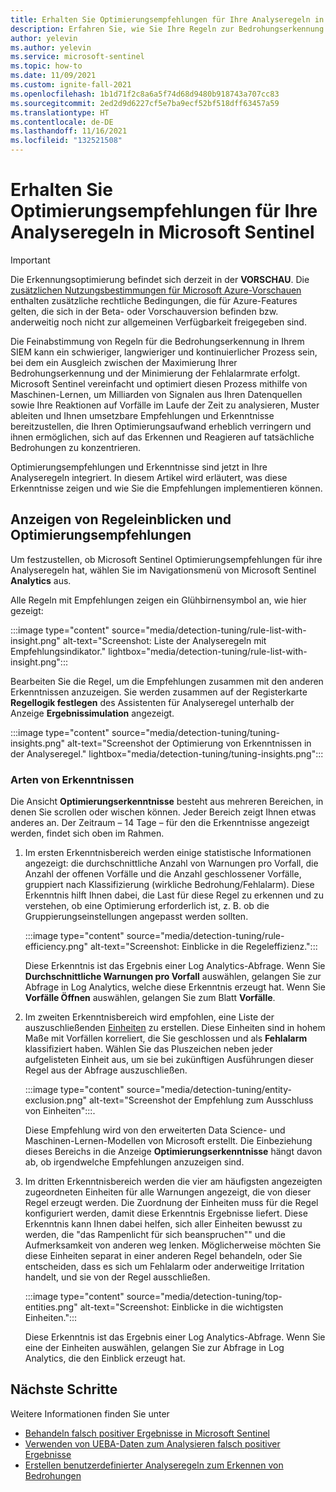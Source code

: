 ```yaml
---
title: Erhalten Sie Optimierungsempfehlungen für Ihre Analyseregeln in Microsoft Sentinel
description: Erfahren Sie, wie Sie Ihre Regeln zur Bedrohungserkennung in Microsoft Sentinel mithilfe automatisch generierter Empfehlungen optimieren, um Fehlalarme zu reduzieren und gleichzeitig die Abdeckung der Bedrohungserkennung beizubehalten.
author: yelevin
ms.author: yelevin
ms.service: microsoft-sentinel
ms.topic: how-to
ms.date: 11/09/2021
ms.custom: ignite-fall-2021
ms.openlocfilehash: 1b1d71f2c8a6a5f74d68d9480b918743a707cc83
ms.sourcegitcommit: 2ed2d9d6227cf5e7ba9ecf52bf518dff63457a59
ms.translationtype: HT
ms.contentlocale: de-DE
ms.lasthandoff: 11/16/2021
ms.locfileid: "132521508"
---
```

# <a name="get-fine-tuning-recommendations-for-your-analytics-rules-in-microsoft-sentinel"></a>Erhalten Sie Optimierungsempfehlungen für Ihre Analyseregeln in Microsoft Sentinel

> [!IMPORTANT]
>
> Die Erkennungsoptimierung befindet sich derzeit in der **VORSCHAU**. Die [zusätzlichen Nutzungsbestimmungen für Microsoft Azure-Vorschauen](https://azure.microsoft.com/support/legal/preview-supplemental-terms/) enthalten zusätzliche rechtliche Bedingungen, die für Azure-Features gelten, die sich in der Beta- oder Vorschauversion befinden bzw. anderweitig noch nicht zur allgemeinen Verfügbarkeit freigegeben sind.

Die Feinabstimmung von Regeln für die Bedrohungserkennung in Ihrem SIEM kann ein schwieriger, langwieriger und kontinuierlicher Prozess sein, bei dem ein Ausgleich zwischen der Maximierung Ihrer Bedrohungserkennung und der Minimierung der Fehlalarmrate erfolgt. Microsoft Sentinel vereinfacht und optimiert diesen Prozess mithilfe von Maschinen-Lernen, um Milliarden von Signalen aus Ihren Datenquellen sowie Ihre Reaktionen auf Vorfälle im Laufe der Zeit zu analysieren, Muster ableiten und Ihnen umsetzbare Empfehlungen und Erkenntnisse bereitzustellen, die Ihren Optimierungsaufwand erheblich verringern und ihnen ermöglichen, sich auf das Erkennen und Reagieren auf tatsächliche Bedrohungen zu konzentrieren.

Optimierungsempfehlungen und Erkenntnisse sind jetzt in Ihre Analyseregeln integriert. In diesem Artikel wird erläutert, was diese Erkenntnisse zeigen und wie Sie die Empfehlungen implementieren können.

## <a name="view-rule-insights-and-tuning-recommendations"></a>Anzeigen von Regeleinblicken und Optimierungsempfehlungen

Um festzustellen, ob Microsoft Sentinel Optimierungsempfehlungen für ihre Analyseregeln hat, wählen Sie im Navigationsmenü von Microsoft Sentinel **Analytics** aus.

Alle Regeln mit Empfehlungen zeigen ein Glühbirnensymbol an, wie hier gezeigt:

:::image type="content" source="media/detection-tuning/rule-list-with-insight.png" alt-text="Screenshot: Liste der Analyseregeln mit Empfehlungsindikator." lightbox="media/detection-tuning/rule-list-with-insight.png":::

Bearbeiten Sie die Regel, um die Empfehlungen zusammen mit den anderen Erkenntnissen anzuzeigen. Sie werden zusammen auf der Registerkarte **Regellogik festlegen** des Assistenten für Analyseregel unterhalb der Anzeige **Ergebnissimulation** angezeigt.

:::image type="content" source="media/detection-tuning/tuning-insights.png" alt-text="Screenshot der Optimierung von Erkenntnissen in der Analyseregel." lightbox="media/detection-tuning/tuning-insights.png":::

### <a name="types-of-insights"></a>Arten von Erkenntnissen

Die Ansicht **Optimierungserkenntnisse** besteht aus mehreren Bereichen, in denen Sie scrollen oder wischen können. Jeder Bereich zeigt Ihnen etwas anderes an. Der Zeitraum – 14 Tage – für den die Erkenntnisse angezeigt werden, findet sich oben im Rahmen.

1. Im ersten Erkenntnisbereich werden einige statistische Informationen angezeigt: die durchschnittliche Anzahl von Warnungen pro Vorfall, die Anzahl der offenen Vorfälle und die Anzahl geschlossener Vorfälle, gruppiert nach Klassifizierung (wirkliche Bedrohung/Fehlalarm). Diese Erkenntnis hilft Ihnen dabei, die Last für diese Regel zu erkennen und zu verstehen, ob eine Optimierung erforderlich ist, z. B. ob die Gruppierungseinstellungen angepasst werden sollten.

    :::image type="content" source="media/detection-tuning/rule-efficiency.png" alt-text="Screenshot: Einblicke in die Regeleffizienz.":::

    Diese Erkenntnis ist das Ergebnis einer Log Analytics-Abfrage. Wenn Sie **Durchschnittliche Warnungen pro Vorfall** auswählen, gelangen Sie zur Abfrage in Log Analytics, welche diese Erkenntnis erzeugt hat. Wenn Sie **Vorfälle Öffnen** auswählen, gelangen Sie zum Blatt **Vorfälle**.

1. Im zweiten Erkenntnisbereich wird empfohlen, eine Liste der auszuschließenden [Einheiten](entities-in-azure-sentinel.md) zu erstellen. Diese Einheiten sind in hohem Maße mit Vorfällen korreliert, die Sie geschlossen und als **Fehlalarm** klassifiziert haben. Wählen Sie das Pluszeichen neben jeder aufgelisteten Einheit aus, um sie bei zukünftigen Ausführungen dieser Regel aus der Abfrage auszuschließen. 

    :::image type="content" source="media/detection-tuning/entity-exclusion.png" alt-text="Screenshot der Empfehlung zum Ausschluss von Einheiten":::.

    Diese Empfehlung wird von den erweiterten Data Science- und Maschinen-Lernen-Modellen von Microsoft erstellt. Die Einbeziehung dieses Bereichs in die Anzeige **Optimierungserkenntnisse** hängt davon ab, ob irgendwelche Empfehlungen anzuzeigen sind.

1. Im dritten Erkenntnisbereich werden die vier am häufigsten angezeigten zugeordneten Einheiten für alle Warnungen angezeigt, die von dieser Regel erzeugt werden. Die Zuordnung der Einheiten muss für die Regel konfiguriert werden, damit diese Erkenntnis Ergebnisse liefert. Diese Erkenntnis kann Ihnen dabei helfen, sich aller Einheiten bewusst zu werden, die "das Rampenlicht für sich beanspruchen"" und die Aufmerksamkeit von anderen weg lenken. Möglicherweise möchten Sie diese Einheiten separat in einer anderen Regel behandeln, oder Sie entscheiden, dass es sich um Fehlalarm oder anderweitige Irritation handelt, und sie von der Regel ausschließen.

    :::image type="content" source="media/detection-tuning/top-entities.png" alt-text="Screenshot: Einblicke in die wichtigsten Einheiten.":::

    Diese Erkenntnis ist das Ergebnis einer Log Analytics-Abfrage. Wenn Sie eine der Einheiten auswählen, gelangen Sie zur Abfrage in Log Analytics, die den Einblick erzeugt hat.

## <a name="next-steps"></a>Nächste Schritte

Weitere Informationen finden Sie unter
- [Behandeln falsch positiver Ergebnisse in Microsoft Sentinel](false-positives.md)
- [Verwenden von UEBA-Daten zum Analysieren falsch positiver Ergebnisse](investigate-with-ueba.md#use-ueba-data-to-analyze-false-positives)
- [Erstellen benutzerdefinierter Analyseregeln zum Erkennen von Bedrohungen](detect-threats-custom.md)
